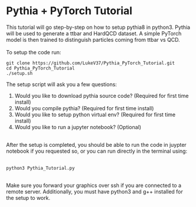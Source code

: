 # Pythia + PyTorch Tutorial
This tutorial will go step-by-step on how to setup pythia8 in python3. Pythia will be used to generate a ttbar and HardQCD dataset. A simple PyTorch model is then trained to distinguish particles coming from ttbar vs QCD. <br>
<br>
To setup the code run:
```
git clone https://github.com/LukeV37/Pythia_PyTorch_Tutorial.git
cd Pythia_PyTorch_Tutorial
./setup.sh
```
The setup script will ask you a few questions: <br>
<ol>
<li>Would you like to download pythia source code? (Required for first time install)</li>
<li>Would you compile pythia? (Required for first time install)</li>
<li>Would you like to setup python virtual env? (Required for first time install)</li>
<li>Would you like to run a jupyter notebook? (Optional)</li>
</ol>
<br>
After the setup is completed, you should be able to run the code in juypter notebook if you requested so, or you can run directly in the terminal using: <br>
<br>

```
python3 Pythia_Tutorial.py
```
<br>
Make sure you forward your graphics over ssh if you are connected to a remote server. Additionally, you must have python3 and g++ installed for the setup to work.

